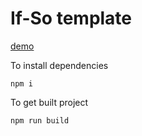 # If-So template

[demo](http://if-so.savayer.space/)

To install dependencies

```
npm i
```

To get built project

```
npm run build
```
